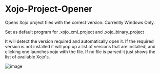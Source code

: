 # Xojo-Project-Opener

Opens Xojo project files with the correct version.  Currently Windows Only.

Set as default program for .xojo_xml_project and .xojo_binary_project

It will detect the version required and automatically open it.  If the required version is not installed it will pop up a list of versions that are installed, and clicking one launches xojo with the file.  If no file is parsed it just shows the list of available Xojo's.

![image](https://user-images.githubusercontent.com/870465/171530697-ec7a49b1-38a5-4b26-af0b-b90be7ecfc05.png)


